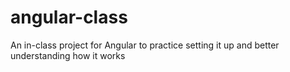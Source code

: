 # angular-class
An in-class project for Angular to practice setting it up and better understanding how it works
